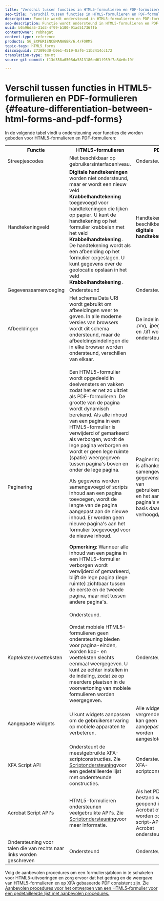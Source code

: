 ```yaml
---
title: 'Verschil tussen functies in HTML5-formulieren en PDF-formulieren '
seo-title: 'Verschil tussen functies in HTML5-formulieren en PDF-formulieren '
description: Functie wordt ondersteund in HTML5-formulieren en PDF-formulieren
seo-description: Functie wordt ondersteund in HTML5-formulieren en PDF-formulieren
uuid: b0a96da5-31d3-4f99-b100-91ad51736ffb
contentOwner: robhagat
content-type: reference
products: SG_EXPERIENCEMANAGER/6.4/FORMS
topic-tags: hTML5_forms
discoiquuid: 273096d0-b0e1-4519-8af6-11b3414cc172
translation-type: tm+mt
source-git-commit: f13d358a6508da5813186ed61f959f7a84e6c19f

---
```



# Verschil tussen functies in HTML5-formulieren en PDF-formulieren {#feature-differentiation-between-html-forms-and-pdf-forms}

In de volgende tabel vindt u ondersteuning voor functies die worden geboden voor HTML5-formulieren en PDF-formulieren:

<table> 
 <tbody>
  <tr>
   <th>Functie</th> 
   <th>HTML5-formulieren</th> 
   <th>PDF</th> 
  </tr>
  <tr>
   <td>Streepjescodes<br /> </td> 
   <td>Niet beschikbaar op gebruikersinterfaceniveau. </td> 
   <td>Ondersteund</td> 
  </tr>
  <tr>
   <td>Handtekeningveld<br /> </td> 
   <td><strong>Digitale handtekeningen</strong> worden niet ondersteund, maar er wordt een nieuw veld <strong>Krabbelhandtekening</strong> toegevoegd voor handtekeningen die lijken op papier. U kunt de handtekening op het formulier krabbelen met het veld <strong>Krabbelhandtekening</strong> . De handtekening wordt als een afbeelding op het formulier opgeslagen. U kunt gegevens over de geolocatie opslaan in het veld <strong>Krabbelhandtekening</strong> .</td> 
   <td>Handtekeningveld beschikbaar voor <strong>digitale handtekeningen</strong>.</td> 
  </tr>
  <tr>
   <td>Gegevenssamenvoeging</td> 
   <td>Ondersteund</td> 
   <td>Ondersteund</td> 
  </tr>
  <tr>
   <td>Afbeeldingen</td> 
   <td>Het schema Data URI wordt gebruikt om afbeeldingen weer te geven. In alle moderne versies van browsers wordt dit schema ondersteund, maar de afbeeldingsindelingen die in elke browser worden ondersteund, verschillen van elkaar.<br /> </td> 
   <td>De indelingen .gif, .png, .jpeg, .bmp en .tiff worden ondersteund.</td> 
  </tr>
  <tr>
   <td>Paginering<br /> </td> 
   <td><p>Een HTML5-formulier wordt opgedeeld in deelvensters en vakken zodat het er net zo uitziet als PDF-formulieren. De grootte van de pagina wordt dynamisch berekend. Als alle inhoud van een pagina in een HTML5-formulier is verwijderd of gemarkeerd als verborgen, wordt de lege pagina verborgen en wordt er geen lege ruimte (spatie) weergegeven tussen pagina's boven en onder de lege pagina.</p> <p>Als gegevens worden samengevoegd of scripts inhoud aan een pagina toevoegen, wordt de lengte van de pagina aangepast aan de nieuwe inhoud. Er worden geen nieuwe pagina's aan het formulier toegevoegd voor de nieuwe inhoud. </p> <p><strong>Opmerking:</strong> Wanneer alle inhoud van een pagina in een HTML5-formulier verborgen wordt verwijderd of gemarkeerd, blijft de lege pagina (lege ruimte) zichtbaar tussen de eerste en de tweede pagina, maar niet tussen andere pagina's.</p> </td> 
   <td>Paginering in PDF is afhankelijk van samengevoegde gegevensinhoud of van gebruikersinhoud en het aantal pagina's wordt op basis daarvan verhoogd/verlaagd.</td> 
  </tr>
  <tr>
   <td>Kopteksten/voetteksten </td> 
   <td>Ondersteund. <br /> <br /> Omdat mobiele HTML5-formulieren geen ondersteuning bieden voor pagina-einden, worden kop- en voetteksten slechts eenmaal weergegeven. U kunt ze echter instellen in de indeling, zodat ze op meerdere plaatsen in de voorvertoning van mobiele formulieren worden weergegeven.<br /> </td> 
   <td>Ondersteund.</td> 
  </tr>
  <tr>
   <td>Aangepaste widgets</td> 
   <td>U kunt widgets aanpassen om de gebruikerservaring op mobiele apparaten te verbeteren.<br /> </td> 
   <td>Alle widgets zijn vergrendeld en er kan geen aangepaste widget worden aangesloten.<br /> </td> 
  </tr>
  <tr>
   <td>XFA Script API</td> 
   <td>Ondersteunt de meestgebruikte XFA-scriptconstructies. Zie <a href="/help/forms/using/scripting-support.md">Scriptondersteuning</a>voor een gedetailleerde lijst met ondersteunde constructies.</td> 
   <td>Ondersteunt alle XFA-scriptconstructies.</td> 
  </tr>
  <tr>
   <td>Acrobat Script API's </td> 
   <td>HTML5-formulieren ondersteunen veelgebruikte API's. Zie <a href="/help/forms/using/scripting-support.md">Scriptondersteuning</a>voor meer informatie.</td> 
   <td>Als het PDF-bestand wordt geopend in Acrobat of Reader, worden ook alle script-API's van Acrobat ondersteund.</td> 
  </tr>
  <tr>
   <td>Ondersteuning voor talen die van rechts naar links worden geschreven </td> 
   <td>Ondersteund</td> 
   <td>Ondersteund</td> 
  </tr>
 </tbody>
</table>

Volg de aanbevolen procedures om een formuliersjabloon in te schakelen voor HTML5-uitvoeringen en zorg ervoor dat het gedrag en de weergave van HTML5-formulieren en op XFA gebaseerde PDF consistent zijn. Zie [Aanbevolen procedures voor het ontwerpen van een HTML5-formulier voor een gedetailleerde lijst met aanbevolen procedures.](/help/forms/using/best-practices-for-html5-forms.md)

